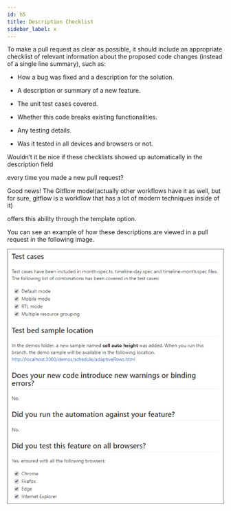 ```yaml
---
id: h5
title: Description Checklist
sidebar_label: x
---
```



To make a pull request as clear as possible, it should include an appropriate checklist of relevant information about the proposed code changes (instead of a single line summary), such as:

- How a bug was fixed and a description for the solution.
- A description or summary of a new feature.
- The unit test cases covered.

- Whether this code breaks existing functionalities.
- Any testing details.

- Was it tested in all devices and browsers or not.

Wouldn’t it be nice if these checklists showed up automatically in the description field

every time you made a new pull request?


Good news! The Gitflow model(actually other workflows have it as well, but for sure, gitflow is a workflow that has a lot of modern techniques inside of it)

offers this ability through the template option.


You can see an example of how these descriptions are viewed in a pull request in the following image.


![xxx](https://raw.githubusercontent.com/ChickenKyiv/awesome-git-article/master/img/PR/template/Test-Cases.png)